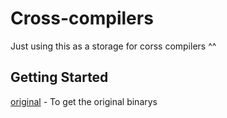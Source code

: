 # Cross-compilers

Just using this as a storage for corss compilers ^^

## Getting Started

[original](https://github.com/Carlos-741/Cross-compilers/blob/master/original/download.sh) - To get the original binarys
